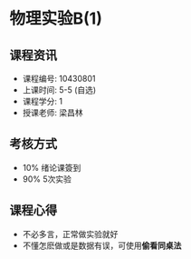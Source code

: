 # 物理实验B(1)

## 课程资讯
- 课程编号: 10430801 
- 上课时间: 5-5 (自选)
- 课程学分: 1
- 授课老师: 梁昌林
  
## 考核方式
- 10% 绪论课簽到
- 90% 5次实验

## 课程心得
- 不必多言，正常做实验就好
- 不懂怎麽做或是数据有误，可使用**偷看同桌法**
